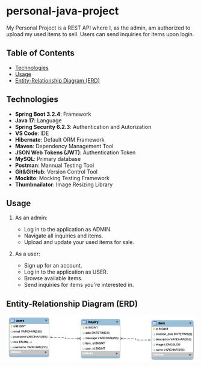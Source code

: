 # personal-java-project

My Personal Project is a REST API where I, as the admin, am authorized to upload my used items to sell. Users can send inquiries for items upon login.

## Table of Contents

- [Technologies](#technologies)
- [Usage](#usage)
- [Entity-Relationship Diagram (ERD)](#entity-relationship-diagram-erd)

## Technologies

- **Spring Boot 3.2.4**: Framework
- **Java 17**: Language
- **Spring Security 6.2.3**: Authentication and Autorization
- **VS Code**: IDE
- **Hibernate**: Default ORM Framework
- **Maven**: Dependency Management Tool
- **JSON Web Tokens (JWT)**: Authentication Token
- **MySQL**: Primary database
- **Postman**: Mannual Testing Tool
- **Git&GitHub**: Version Control Tool
- **Mockito**: Mocking Testing Framework
- **Thumbnailator**: Image Resizing Library

## Usage

1. As an admin:
   - Log in to the application as ADMIN.
   - Navigate all inquiries and items.
   - Upload and update your used items for sale.

2. As a user:
   - Sign up for an account.
   - Log in to the application as USER.
   - Browse available items.
   - Send inquiries for items you're interested in.


## Entity-Relationship Diagram (ERD)
![ERD](/ERD.png)
